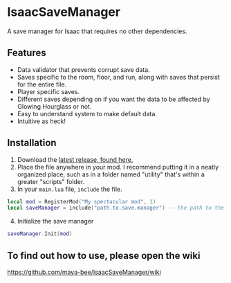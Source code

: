 # IsaacSaveManager
 A save manager for Isaac that requires no other dependencies.

## Features

- Data validator that prevents corrupt save data.
- Saves specific to the room, floor, and run, along with saves that persist for the entire file.
- Player specific saves.
- Different saves depending on if you want the data to be affected by Glowing Hourglass or not.
- Easy to understand system to make default data.
- Intuitive as heck!

## Installation

1. Download the [latest release, found here.](https://github.com/maya-bee/IsaacSaveManager/releases)
2. Place the file anywhere in your mod. I recommend putting it in a neatly organized place, such as in a folder named "utility" that's within a greater "scripts" folder.
3. In your `main.lua` file, `include` the file.
```lua
local mod = RegisterMod("My spectacular mod", 1)
local saveManager = include("path.to.save.manager") -- the path to the save manager, with different directories/folders separated by dots
```
4. Initialize the save manager
```lua
saveManager.Init(mod)
```

## To find out how to use, please open the wiki
https://github.com/maya-bee/IsaacSaveManager/wiki
